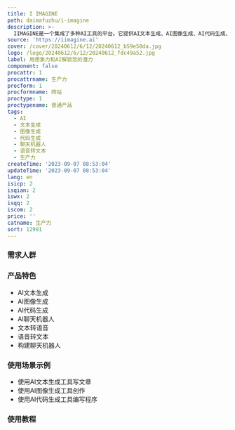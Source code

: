 ```yaml
---
title: I IMAGINE
path: daimafuzhu/i-imagine
description: >-
  IIMAGINE是一个集成了多种AI工具的平台。它提供AI文本生成、AI图像生成、AI代码生成、AI聊天机器人、文本转语音、语音转文本等功能。您可以用它来写文章、总结、发送电子邮件、创作、制作视频脚本等。它还可以帮助您在市场营销、写作、人际关系、求职、健康等方面获得创意和解决问题的思路。定价请查看官网。
source: 'https://iimagine.ai'
cover: /cover/20240612/6/12/20240612_b59e50da.jpg
logo: /logo/20240612/6/12/20240612_fdc49a52.jpg
label: 用想象力和AI解锁您的潜力
component: false
procattr: 1
procattrname: 生产力
procform: 1
procformname: 网站
proctype: 1
proctypename: 普通产品
tags:
  - AI
  - 文本生成
  - 图像生成
  - 代码生成
  - 聊天机器人
  - 语音转文本
  - 生产力
createTime: '2023-09-07 08:53:04'
updateTime: '2023-09-07 08:53:04'
lang: en
isicp: 2
isqian: 2
iswx: 2
isqq: 2
iscom: 2
price: ''
catname: 生产力
sort: 12991
---
```




### 需求人群


### 产品特色
- AI文本生成
- AI图像生成
- AI代码生成
- AI聊天机器人
- 文本转语音
- 语音转文本
- 构建聊天机器人

### 使用场景示例
- 使用AI文本生成工具写文章
- 使用AI图像生成工具创作
- 使用AI代码生成工具编写程序

### 使用教程


  
